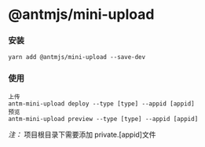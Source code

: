 # @antmjs/mini-upload

### 安装

```
yarn add @antmjs/mini-upload --save-dev
```

### 使用

```
上传
antm-mini-upload deploy --type [type] --appid [appid]
预览
antm-mini-upload preview --type [type] --appid [appid]

```

_注：_ 项目根目录下需要添加 private.[appid]文件
